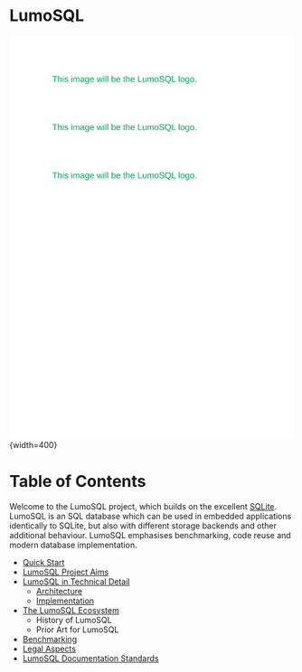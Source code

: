 <!-- SPDX-License-Identifier: CC-BY-SA-4.0 -->
<!-- SPDX-FileCopyrightText: 2020 The LumoSQL Authors -->
<!-- SPDX-FileType: Documentation -->

LumoSQL
=======

![](./images/lumo-logo.svg "LumoSQL logo"){width=400}


Table of Contents
=================

Welcome to the LumoSQL project, which builds on the excellent
[SQLite](https://sqlite.org/).  LumoSQL is an SQL database which can be used in
embedded applications identically to SQLite, but also with different storage
backends and other additional behaviour. LumoSQL emphasises benchmarking, code
reuse and modern database implementation.

* [Quick Start](./lumo-quickstart.md)
* [LumoSQL Project Aims](./lumo-project-aims.md)
* [LumoSQL in Technical Detail](./lumo-technical-detail.md)
    + [Architecture](./lumo-architechture.md)
    + [Implementation](./lumo-implementation.md)
* [The LumoSQL Ecosystem](./lumo-ecosystem.md)
    + History of LumoSQL
    + Prior Art for LumoSQL
* [Benchmarking](./lumo-benchmarking.md)
* [Legal Aspects](./lumo-legal-aspects.md)
* [LumoSQL Documentation Standards](./lumo-doc-standards.md)

